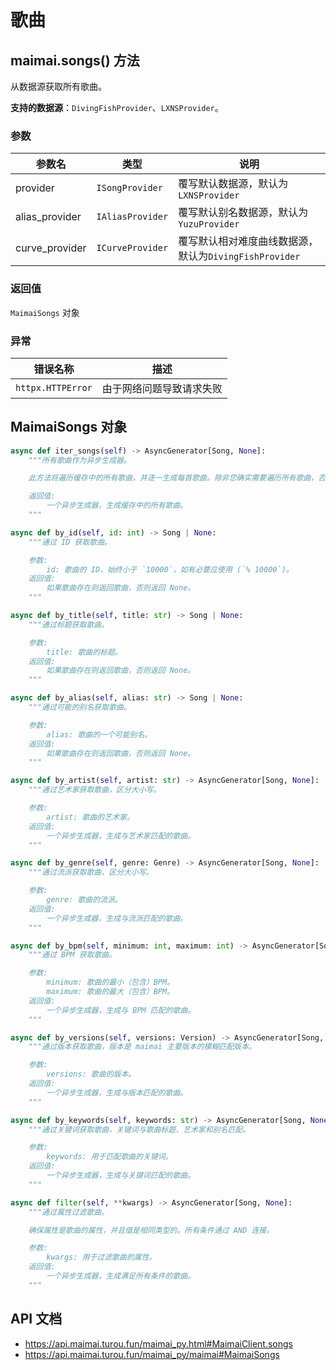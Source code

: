 # 歌曲

## maimai.songs() 方法

从数据源获取所有歌曲。

**支持的数据源**：`DivingFishProvider`、`LXNSProvider`。

### 参数

| 参数名         | 类型             | 说明                                                  |
|----------------|------------------|-----------------------------------------------------|
| provider       | `ISongProvider`  | 覆写默认数据源，默认为 `LXNSProvider`                  |
| alias_provider | `IAliasProvider` | 覆写默认别名数据源，默认为 `YuzuProvider`              |
| curve_provider | `ICurveProvider` | 覆写默认相对难度曲线数据源，默认为`DivingFishProvider` |

### 返回值

`MaimaiSongs` 对象

### 异常

| 错误名称          | 描述                     |
|-------------------|------------------------|
| `httpx.HTTPError` | 由于网络问题导致请求失败 |

## MaimaiSongs 对象

```python
async def iter_songs(self) -> AsyncGenerator[Song, None]:
    """所有歌曲作为异步生成器。

    此方法将遍历缓存中的所有歌曲，并逐一生成每首歌曲。除非您确实需要遍历所有歌曲，否则应使用 `by_id` 或 `filter` 方法代替。

    返回值:
        一个异步生成器，生成缓存中的所有歌曲。
    """

async def by_id(self, id: int) -> Song | None:
    """通过 ID 获取歌曲。

    参数:
        id: 歌曲的 ID，始终小于 `10000`，如有必要应使用 (`% 10000`)。
    返回值:
        如果歌曲存在则返回歌曲，否则返回 None。
    """

async def by_title(self, title: str) -> Song | None:
    """通过标题获取歌曲。

    参数:
        title: 歌曲的标题。
    返回值:
        如果歌曲存在则返回歌曲，否则返回 None。
    """

async def by_alias(self, alias: str) -> Song | None:
    """通过可能的别名获取歌曲。

    参数:
        alias: 歌曲的一个可能别名。
    返回值:
        如果歌曲存在则返回歌曲，否则返回 None。
    """

async def by_artist(self, artist: str) -> AsyncGenerator[Song, None]:
    """通过艺术家获取歌曲，区分大小写。

    参数:
        artist: 歌曲的艺术家。
    返回值:
        一个异步生成器，生成与艺术家匹配的歌曲。
    """

async def by_genre(self, genre: Genre) -> AsyncGenerator[Song, None]:
    """通过流派获取歌曲，区分大小写。

    参数:
        genre: 歌曲的流派。
    返回值:
        一个异步生成器，生成与流派匹配的歌曲。
    """

async def by_bpm(self, minimum: int, maximum: int) -> AsyncGenerator[Song, None]:
    """通过 BPM 获取歌曲。

    参数:
        minimum: 歌曲的最小（包含）BPM。
        maximum: 歌曲的最大（包含）BPM。
    返回值:
        一个异步生成器，生成与 BPM 匹配的歌曲。
    """

async def by_versions(self, versions: Version) -> AsyncGenerator[Song, None]:
    """通过版本获取歌曲，版本是 maimai 主要版本的模糊匹配版本。

    参数:
        versions: 歌曲的版本。
    返回值:
        一个异步生成器，生成与版本匹配的歌曲。
    """

async def by_keywords(self, keywords: str) -> AsyncGenerator[Song, None]:
    """通过关键词获取歌曲，关键词与歌曲标题、艺术家和别名匹配。

    参数:
        keywords: 用于匹配歌曲的关键词。
    返回值:
        一个异步生成器，生成与关键词匹配的歌曲。
    """

async def filter(self, **kwargs) -> AsyncGenerator[Song, None]:
    """通过属性过滤歌曲。

    确保属性是歌曲的属性，并且值是相同类型的。所有条件通过 AND 连接。

    参数:
        kwargs: 用于过滤歌曲的属性。
    返回值:
        一个异步生成器，生成满足所有条件的歌曲。
    """
```

## API 文档

- https://api.maimai.turou.fun/maimai_py.html#MaimaiClient.songs
- https://api.maimai.turou.fun/maimai_py/maimai#MaimaiSongs
